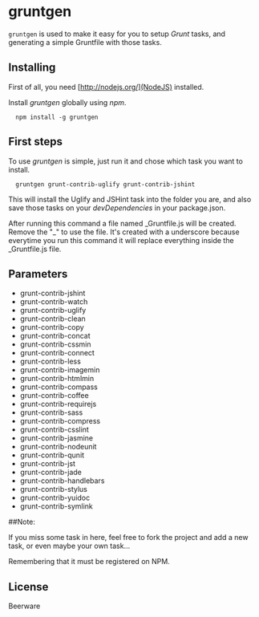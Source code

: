 # gruntgen

`gruntgen` is used to make it easy for you to setup _Grunt_ tasks, and generating a simple Gruntfile with those tasks.

## Installing

First of all, you need [http://nodejs.org/](NodeJS) installed.

Install _gruntgen_ globally using _npm_.

```
  npm install -g gruntgen
```

## First steps

To use _gruntgen_ is simple, just run it and chose which task you want to install.

```
  gruntgen grunt-contrib-uglify grunt-contrib-jshint
```

This will install the Uglify and JSHint task into the folder you are, and also save those tasks on your _devDependencies_ in your package.json.

After running this command a file named \_Gruntfile.js will be created. Remove the "\_" to use the file. It's created with a underscore because everytime you run this command it will replace everything inside the \_Gruntfile.js file.

## Parameters

- grunt-contrib-jshint
- grunt-contrib-watch
- grunt-contrib-uglify
- grunt-contrib-clean
- grunt-contrib-copy
- grunt-contrib-concat
- grunt-contrib-cssmin
- grunt-contrib-connect
- grunt-contrib-less
- grunt-contrib-imagemin
- grunt-contrib-htmlmin
- grunt-contrib-compass
- grunt-contrib-coffee
- grunt-contrib-requirejs
- grunt-contrib-sass
- grunt-contrib-compress
- grunt-contrib-csslint
- grunt-contrib-jasmine
- grunt-contrib-nodeunit
- grunt-contrib-qunit
- grunt-contrib-jst
- grunt-contrib-jade
- grunt-contrib-handlebars
- grunt-contrib-stylus
- grunt-contrib-yuidoc
- grunt-contrib-symlink

##Note:

If you miss some task in here, feel free to fork the project and add a new task, or even maybe your own task...

Remembering that it must be registered on NPM.

## License
Beerware
